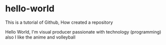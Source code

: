 # hello-world
This is a tutorial of Github, How created a repository 

Hello World, I'm visual producer passionate with technology (programming) also I like the anime and volleyball 
